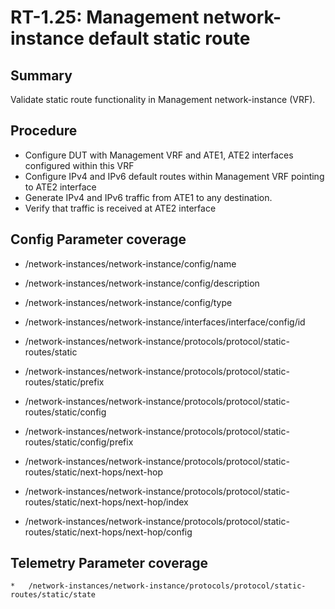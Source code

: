 # RT-1.25: Management network-instance default static route

## Summary

Validate static route functionality in Management network-instance (VRF).

## Procedure


*  Configure DUT with Management VRF and ATE1, ATE2 interfaces configured within this VRF
*  Configure IPv4 and IPv6 default routes within Management VRF pointing to ATE2 interface
*  Generate IPv4 and IPv6 traffic from ATE1 to any destination.
*  Verify that traffic is received at ATE2 interface

## Config Parameter coverage

*   /network-instances/network-instance/config/name
*   /network-instances/network-instance/config/description
*   /network-instances/network-instance/config/type

*   /network-instances/network-instance/interfaces/interface/config/id


*   /network-instances/network-instance/protocols/protocol/static-routes/static
*   /network-instances/network-instance/protocols/protocol/static-routes/static/prefix
*   /network-instances/network-instance/protocols/protocol/static-routes/static/config
*   /network-instances/network-instance/protocols/protocol/static-routes/static/config/prefix
*   /network-instances/network-instance/protocols/protocol/static-routes/static/next-hops/next-hop
*   /network-instances/network-instance/protocols/protocol/static-routes/static/next-hops/next-hop/index
*   /network-instances/network-instance/protocols/protocol/static-routes/static/next-hops/next-hop/config


## Telemetry Parameter coverage
    *   /network-instances/network-instance/protocols/protocol/static-routes/static/state

